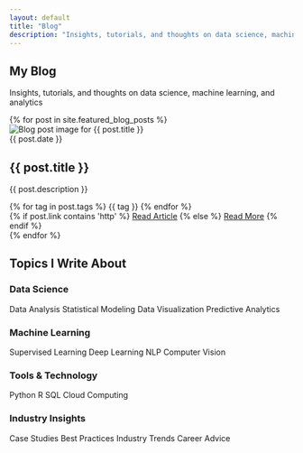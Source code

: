 ```yaml
---
layout: default
title: "Blog"
description: "Insights, tutorials, and thoughts on data science, machine learning, and analytics by Marco Vieto Vega."
---
```


<div class="blog-page">

<section class="page-header" style="background: url('{{ '/assets/img/blog-bg.jpg' | relative_url }}') center/cover no-repeat;">
  <div class="container">
    <h1 class="page-title">My Blog</h1>
    <p class="page-subtitle">Insights, tutorials, and thoughts on data science, machine learning, and analytics</p>
  </div>
</section>

<section class="blog-section">
  <div class="container">
    <div class="blog-grid">
      {% for post in site.featured_blog_posts %}
      <div class="blog-card clickable-card" data-href="{{ post.link }}"{% if post.external %} target="_blank"{% endif %}>
        <div class="blog-image">
          <img src="{{ '/assets/img/' | append: post.image | relative_url }}" alt="Blog post image for {{ post.title }}" loading="lazy">
        </div>
        <div class="blog-content">
          <div class="blog-meta">
            <span class="blog-date">{{ post.date }}</span>
          </div>
          <h2 class="blog-title">{{ post.title }}</h2>
          <p class="blog-description">{{ post.description }}</p>
          <div class="blog-tags">
            {% for tag in post.tags %}
            <span class="tag" onclick="event.stopPropagation();">{{ tag }}</span>
            {% endfor %}
          </div>
          <div class="blog-links">
            {% if post.link contains 'http' %}
              <a href="{{ post.link }}" target="_blank" class="btn-blog">Read Article</a>
            {% else %}
              <a href="{{ post.link }}" class="btn-blog">Read More</a>
            {% endif %}
          </div>
        </div>
      </div>
      {% endfor %}
    </div>
  </div>
</section>

<section class="topics-section">
  <div class="container">
    <h2 class="section-title">Topics I Write About</h2>
    <div class="topics-grid">
      <div class="topic-category">
        <h3>Data Science</h3>
        <div class="topics-list">
          <span class="topic-tag">Data Analysis</span>
          <span class="topic-tag">Statistical Modeling</span>
          <span class="topic-tag">Data Visualization</span>
          <span class="topic-tag">Predictive Analytics</span>
        </div>
      </div>
      <div class="topic-category">
        <h3>Machine Learning</h3>
        <div class="topics-list">
          <span class="topic-tag">Supervised Learning</span>
          <span class="topic-tag">Deep Learning</span>
          <span class="topic-tag">NLP</span>
          <span class="topic-tag">Computer Vision</span>
        </div>
      </div>
      <div class="topic-category">
        <h3>Tools & Technology</h3>
        <div class="topics-list">
          <span class="topic-tag">Python</span>
          <span class="topic-tag">R</span>
          <span class="topic-tag">SQL</span>
          <span class="topic-tag">Cloud Computing</span>
        </div>
      </div>
      <div class="topic-category">
        <h3>Industry Insights</h3>
        <div class="topics-list">
          <span class="topic-tag">Case Studies</span>
          <span class="topic-tag">Best Practices</span>
          <span class="topic-tag">Industry Trends</span>
          <span class="topic-tag">Career Advice</span>
        </div>
      </div>
    </div>
  </div>
</section>

</div>
